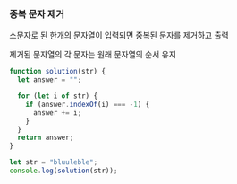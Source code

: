 <h3>중복 문자 제거</h3>
<p>소문자로 된 한개의 문자열이 입력되면 중복된 문자를 제거하고 출력</p>
<p>제거된 문자열의 각 문자는 원래 문자열의 순서 유지</p>

```js
function solution(str) {
  let answer = "";

  for (let i of str) {
    if (answer.indexOf(i) === -1) {
      answer += i;
    }
  }
  return answer;
}

let str = "bluuleble";
console.log(solution(str));
```